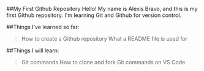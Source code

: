 ##My First Github Repository 
Hello! My name is Alexis Bravo, and this is my first Github repository.
I'm learning Git and Github for version control. 

##Things I've learned so far:
> How to create a Github repository
> What a README file is used for

##Things I will learn:
> Git commands
> How to clone and fork
> Git commands on VS Code

